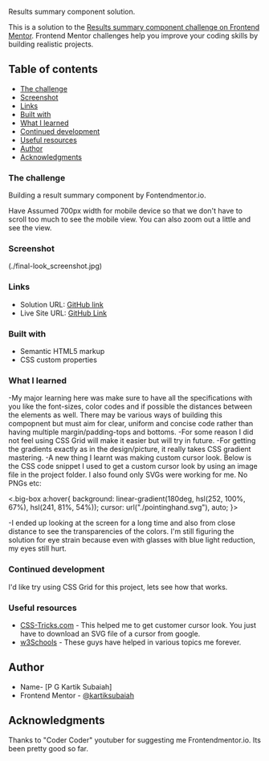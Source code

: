 Results summary component solution.

This is a solution to the [Results summary component challenge on Frontend Mentor](https://www.frontendmentor.io/challenges/results-summary-component-CE_K6s0maV). Frontend Mentor challenges help you improve your coding skills by building realistic projects. 

## Table of contents

  - [The challenge](#the-challenge)
  - [Screenshot](#screenshot)
  - [Links](#links)
  - [Built with](#built-with)
  - [What I learned](#what-i-learned)
  - [Continued development](#continued-development)
  - [Useful resources](#useful-resources)
- [Author](#author)
- [Acknowledgments](#acknowledgments)

### The challenge

Building a result summary component by Fontendmentor.io.

Have Assumed 700px width for mobile device so that we don't have to scroll too much to see the mobile view. You can also zoom out a little and see the view.

### Screenshot

(./final-look_screenshot.jpg)

### Links

- Solution URL: [GitHub link](https://github.com/kartiksubaiah/Results-Summary_Fontendmentor.io/)
- Live Site URL: [GitHub Link](https://kartiksubaiah.github.io/Results-Summary_Fontendmentor.io/)

### Built with

- Semantic HTML5 markup
- CSS custom properties

### What I learned

-My major learning here was make sure to have all the specifications with you like the font-sizes, color codes and if possible the distances between the elements as well.
There may be various ways of building this compopnent but must aim for clear, uniform and concise code rather than having multiple margin/padding-tops and bottoms.
-For some reason I did not feel using CSS Grid will make it easier but will try in future.
-For getting the gradients exactly as in the design/picture, it really takes CSS gradient mastering.
-A new thing I learnt was making custom cursor look. Below is the CSS code snippet I used to get a custom cursor look by using an image file in the project folder. I also found only SVGs were working for me. No PNGs etc:

<.big-box a:hover{
    background: linear-gradient(180deg, hsl(252, 100%, 67%), hsl(241, 81%, 54%));
    cursor: url("./pointinghand.svg"), auto;
}>

-I ended up looking at the screen for a long time and also from close distance to see the transparencies of the colors. I'm still figuring the solution for eye strain because even with glasses with blue light reduction, my eyes still hurt.

### Continued development

I'd like try using CSS Grid for this project, lets see how that works.

### Useful resources

- [CSS-Tricks.com](https://css-tricks.com/using-css-cursors/) - This helped me to get customer cursor look. You just have to download an SVG file of a cursor from google.
- [w3Schools](https://www.w3schools.com/) - These guys have helped in various topics me forever. 

## Author

- Name- [P G Kartik Subaiah]
- Frontend Mentor - [@kartiksubaiah](https://www.frontendmentor.io/profile/kartiksubaiah)

## Acknowledgments

Thanks to "Coder Coder" youtuber for suggesting me Frontendmentor.io. Its been pretty good so far.
